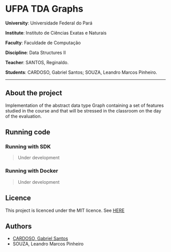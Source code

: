 # UFPA TDA Graphs

**University**: Universidade Federal do Pará

**Institute**: Instituto de Ciências Exatas e Naturais

**Faculty**: Faculdade de Computação

**Discipline**: Data Structures II

**Teacher**: SANTOS, Reginaldo.

**Students**: CARDOSO, Gabriel Santos; SOUZA, Leandro Marcos Pinheiro.

---

## About the project

Implementation of the abstract data type Graph containing a set of features studied in the course and that will be stressed in the classroom on the day of the evaluation.

## Running code

### Running with SDK

> Under development

### Running with Docker

> Under development

## Licence

This project is licenced under the MIT licence. See [HERE](LICENSE)

## Authors

* [CARDOSO, Gabriel Santos](https://eng-gabrielscardoso.github.io/)
* SOUZA, Leandro Marcos Pinheiro
